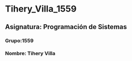 # Tihery_Villa_1559
## Asignatura: Programación de Sistemas 
### Grupo:1559 
### Nombre: Tihery Villa
